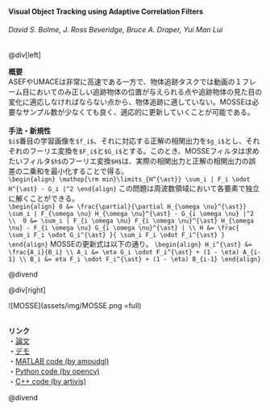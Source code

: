 #### Visual Object Tracking using Adaptive Correlation Filters
###### David S. Bolme, J. Ross Beveridge, Bruce A. Draper, Yui Man Lui

@div[left]

__概要__<br>
ASEFやUMACEは非常に高速である一方で、物体追跡タスクでは動画の１フレーム目においてのみ正しい追跡物体の位置が与えられる点や追跡物体の見た目の変化に適応しなければならない点から、物体追跡に適していない。MOSSEは必要なサンプル数が少なくても良く、適応的に更新していくことが可能である。<br>
<br>
__手法・新規性__<br>
`$i$`番目の学習画像を`$f_i$`、それに対応する正解の相関出力を`$g_i$`とし、それぞれのフーリエ変換を`$F_i$`と`$G_i$`とする。このとき、MOSSEフィルタは求めたいフィルタ`$h$`のフーリエ変換`$H$`は、実際の相関出力と正解の相関出力の誤差の二乗和を最小化することで得る。<br>
`\begin{align} \mathop{\rm min}\limits_{H^{\ast}} \sum_i | F_i \odot H^{\ast} - G_i |^2 \end{align}`
この問題は周波数領域において各要素で独立に解くことができる。<br>
`\begin{align} 0 &= \frac{\partial}{\partial H_{\omega \nu}^{\ast}} \sum_i | F_{\omega \nu} H_{\omega \nu}^{\ast} - G_{i \omega \nu} |^2 \\  0 &= \sum_i | F_{i \omega \nu} F_{i \omega \nu}^{\ast} H_{\omega \nu} - F_{i \omega \nu} G_{i \omega \nu}^{\ast} | \\ H &= \frac{ \sum_i F_i \odot G_i^{\ast} }{ \sum_i F_i \odot F_i^{\ast} } \end{align}`
MOSSEの更新式は以下の通り。
`\begin{align} H_i^{\ast} &= \frac{A_i}{B_i} \\ A_i &= \eta G_i \odot F_i^{\ast} + (1 - \eta) A_{i-1} \\ B_i &= eta F_i \odot F_i^{\ast} + (1 - \eta) B_{i-1} \end{align}`

@divend

@div[right]

![MOSSE](assets/img/MOSSE.png =full)<br>
<br>

__リンク__<br>
・[論文](http://www.cs.colostate.edu/~vision/publications/bolme_cvpr10.pdf)<br>
・[デモ](https://youtu.be/Wx3o354xazU)<br>
・[MATLAB code (by amoudgl)](https://github.com/amoudgl/mosse-tracker)<br>
・[Python code (by opencv)](https://github.com/opencv/opencv/blob/master/samples/python/mosse.py)<br>
・[C++ code (by artivis)](https://github.com/artivis/MOSSE_tracker)

@divend
